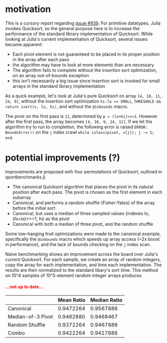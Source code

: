 motivation
=====================

This is a cursory report regarding [issue #939](https://github.com/JuliaLang/julia/issues/939?source=cc). For primitive datatypes, Julia invokes Quicksort, so the general purpose here is to increase the performance of the standard library implementation of Quicksort. While looking at Julia's current implementation of Quicksort, several issues became apparent:

- Each pivot element is not guaranteed to be placed in its proper position in the array after each pass
 - the algorithm may have to look at more elements than are necessary
- The algorithm fails to complete without the insertion sort optimization, on an array out-of-bounds exception
 - this isn't necessarily a big issue since insertion sort is invoked for small arrays in the standard library implementation

As a quick example, let's look at Julia's pure Quicksort on array ```[4, 10, 11, 24, 9]```, without the insertion sort optimization ```hi-lo <= SMALL_THRESHOLD && return isort(v, lo, hi)```, and without the ```@inbounds``` macro.

The pivot on the first pass is ```11```, determined by ```p = (lo+hi)>>>1```. However after the first pass, the array becomes ```[4, 10, 9, 24, 11]```. If we let the algorithm try to run to completion, the following error is raised ```ERROR: BoundsError()``` on the ```j``` index crawl ```while isless(pivot, v[j]); j -= 1; end```.

potential improvements (?)
=====================

Improvements are proposed with four permutations of Quicksort, outlined in qsortbenchmarks.jl. 

- The canonical Quicksort algorithm that places the pivot in its natural position after each pass. The pivot is chosen as the first element in each subarray
- Canonical, and performs a random shuffle (Fisher-Yates) of the array before the initial sort 
- Canonical, but uses a median of three sampled values (indexes lo, (hi+lo)>>>1, hi) as the pivot
- Canonical with both a median of three pivot, and the random shuffle

Some low-hanging fruit optimizations were made to the canonical example, specifically the ```@inbounds``` macro which speeds up array access (~2x boost in performance), and the lack of bounds checking on the ```j``` index scan. 

Naive benchmarking shows an improvement across the board over Julia's current Quicksort. For each sample, we create an array of random integers, copy the array for each implementation, and time each implementation. The results are then normalized to the standard libary's sort time. This method on 10^4 samples of 10^5-element random integer arrays produces
<h4 style="color:red;">...not up to date...</h4>
<table>
    <thead>
        <tr>
	    <th></th>
	    <th>Mean Ratio</th>
	    <th>Median Ratio</th>
	</tr>
    </thead>
    <tbody>
        <tr>
	   <td>Canonical</td>
	   <td>0.9472264</td>
	   <td>0.9567886</td>
	</tr>
        <tr>
	   <td>Median-of-3 Pivot</td>
	   <td>0.9462880</td>
	   <td>0.9468467</td>
	</tr>
        <tr>
	   <td>Random Shuffle</td>
	   <td>0.9372264</td>
	   <td>0.9467886</td>
	</tr>
        <tr>
	   <td>Combo</td>
	   <td>0.9422264</td>
	   <td>0.9417886</td>
	</tr>
    </tbody>
</table>